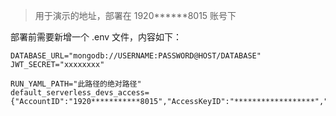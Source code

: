 > 用于演示的地址，部署在 1920******8015 账号下

部署前需要新增一个 .env 文件，内容如下：
```
DATABASE_URL="mongodb://USERNAME:PASSWORD@HOST/DATABASE"
JWT_SECRET="xxxxxxxx"

RUN_YAML_PATH="此路径的绝对路径"
default_serverless_devs_access={"AccountID":"1920***********8015","AccessKeyID":"******************","AccessKeySecret":"******************"}
```